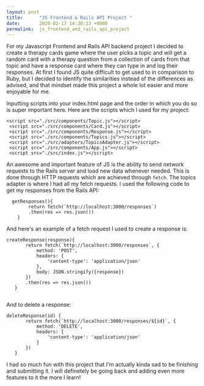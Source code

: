 ```yaml
---
layout: post
title:      "JS Frontend & Rails API Project "
date:       2020-02-17 14:30:23 +0000
permalink:  js_frontend_and_rails_api_project
---
```


For my Javascript Frontend and Rails API backend project I decided to create a therapy cards game where the user picks a topic and will get a random card with a therapy question from a collection of cards from that topic and have a response card where they can type in and log their responses. At first I found JS quite difficult to get used to in comparison to Ruby, but I decided to identify the similarities instead of the differences as advised, and that mindset made this project a whole lot easier and more enjoyable for me.

Inputting scripts into your index.html page and the order in which you do so is super important here. Here are the scripts which I used for my project:

```
<script src="./src/components/Topic.js"></script>
 <script src="./src/components/Card.js"></script>
 <script src="./src/components/Response.js"></script>
 <script src="./src/components/Topics.js"></script>
 <script src="./src/adapters/TopicsAdapter.js"></script>
 <script src="./src/components/App.js"></script>
 <script src="./src/index.js"></script>
```

An awesome and important feature of JS is the ability to send network requests to the Rails server and load new data whenever needed. This is done through HTTP requests which are achieved through `fetch`. The topics adapter is where I had all my fetch requests. I used the following code to get my responses from the Rails API:

```
  getResponses(){
        return fetch(`http://localhost:3000/responses`)
        .then(res => res.json())
    }
```

And here's  an example of a fetch request I used to create a response is:

```
createResponse(response){
       return fetch(`http://localhost:3000/responses`, {
           method: 'POST',
           headers: {
               'content-type': 'application/json'
           },
           body: JSON.stringify({response})
       })
       .then(res => res.json())
   }  
 
```
And to delete a response:

```
deleteResponse(id) {
       return fetch(`http://localhost:3000/responses/${id}`, {
           method: 'DELETE',
           headers: {
               'content-type': 'application/json'
           }
       })
   }
```

I had so much fun with this project that I'm actually kinda sad to be finishing and submitting it. I will definetely be going back and adding even more features to it the more I learn!




